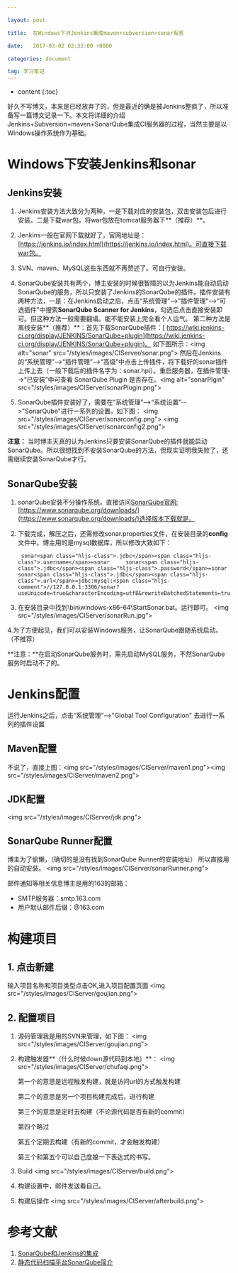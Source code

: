 ```yaml
---

layout: post

title:  在Windows下对Jenkins集成maven+subversion+sonar有感

date:   2017-03-02 02:32:00 +0800

categories: document

tag: 学习笔记
---
```


*   content
{:toc}

好久不写博文，本来是已经放弃了的，但是最近的确是被Jenkins整疯了，所以准备写一篇博文记录一下。本文将详细的介绍Jenkins+Subversion+maven+SonarQube集成CI服务器的过程，当然主要是以Windows操作系统作为基础。

# Windows下安装Jenkins和sonar

## Jenkins安装

1.  Jenkins安装方法大致分为两种，一是下载对应的安装包，双击安装包后进行安装。二是下载war包，将war包放在tomcat服务器下**（推荐）**。
2.  Jenkins一般在官网下载就好了，官网地址是：[https://jenkins.io/index.html](https://jenkins.io/index.html)。可直接下载war包。
3.  SVN、maven、MySQL这些东西就不再赘述了。可自行安装。
4.  SonarQube安装共有两个，博主安装的时候很智障的以为Jenkins能自动启动SonarQube的服务，所以只安装了Jenkins的SonarQube的插件。插件安装有两种方法，一是：在Jenkins启动之后，点击“系统管理”--&gt;"插件管理"--&gt;“可选插件”中搜索**SonarQube Scanner for Jenkins**，勾选后点击直接安装即可。但这种方法一般需要翻墙。能不能安装上完全看个人运气。
第二种方法是离线安装**（推荐）**：首先下载SonarQube插件：[ https://wiki.jenkins-ci.org/display/JENKINS/SonarQube+plugin](https://wiki.jenkins-ci.org/display/JENKINS/SonarQube+plugin)。
如下图所示：&lt;img alt="sonar" src="/styles/images/CIServer/sonar.png"&gt;
然后在Jenkins的“系统管理”--&gt;“插件管理”--&gt;“高级”中点击上传插件，将下载好的sonar插件上传上去（一般下载后的插件名字为：sonar.hpi）。重启服务器，在插件管理--&gt;“已安装”中可查看 SonarQube Plugin 是否存在。&lt;img alt="sonarPlgin" src="/styles/images/CIServer/sonarPlugin.png"&gt;

5.  SonarQube插件安装好了，需要在“系统管理”--&gt;“系统设置”--&gt;"SonarQube"进行一系列的设置。如下图：
&lt;img src="/styles/images/CIServer/sonarconfig.png"&gt;
&lt;img src="/styles/images/CIServer/sonarconfig2.png"&gt;

**注意：**
当时博主天真的认为Jenkins只要安装SonarQube的插件就能启动SonarQube。所以很想找到不安装SonarQube的方法，但现实证明我失败了，还需继续安装SonarQube才行。

## SonarQube安装

1.  sonarQube安装不分操作系统。直接访问[SonarQube官网:](https://www.sonarqube.org/downloads/)[https://www.sonarqube.org/downloads/](https://www.sonarqube.org/downloads/)选择版本下载就是。
2.  下载完成，解压之后，还需修改sonar.properties文件，在安装目录的**config**文件中。博主用的是mysql数据库，所以修改大致如下：

         sonar<span class="hljs-class">.jdbc</span><span class="hljs-class">.username</span>=sonar     sonar<span class="hljs-class">.jdbc</span><span class="hljs-class">.password</span>=sonar     sonar<span class="hljs-class">.jdbc</span><span class="hljs-class">.url</span>=jdbc:mysql:<span class="hljs-comment">//127.0.0.1:3306/sonar?useUnicode=true&characterEncoding=utf8&rewriteBatchedStatements=true&useConfigs=maxPerformance</span>

3.  在安装目录中找到\bin\windows-x86-64\StartSonar.bat。运行即可。
&lt;img src="/styles/images/CIServer/sonarRun.jpg"&gt;

4.为了方便起见，我们可以安装Windows服务，让SonarQube跟随系统启动。（不推荐）

**注意：**在启动SonarQube服务时，需先启动MySQL服务，不然SonarQube服务时启动不了的。

# Jenkins配置

运行Jenkins之后，点击“系统管理”--&gt;"Global Tool Configuration" 去进行一系列的插件设置

## Maven配置

不说了，直接上图：&lt;img src="/styles/images/CIServer/maven1.png"&gt;&lt;img src="/styles/images/CIServer/maven2.png"&gt;

## JDK配置

&lt;img src="/styles/images/CIServer/jdk.png"&gt;

## SonarQube Runner配置

博主为了偷懒，（确切的是没有找到SonarQube Runner的安装地址） 所以直接用的自动安装。
&lt;img src="/styles/images/CIServer/sonarRunner.png"&gt;

邮件通知等相关信息博主是用的163的邮箱：

*   SMTP服务器：smtp.163.com
*   用户默认邮件后缀：@163.com

# 构建项目

## 1. 点击新建

输入项目名称和项目类型点击OK,进入项目配置页面
&lt;img src="/styles/images/CIServer/goujian.png"&gt;

## 2. 配置项目

1.  源码管理我是用的SVN来管理，如下图：
&lt;img src="/styles/images/CIServer/goujian.png"&gt;

2.  构建触发器**（什么时候down源代码到本地）**：
&lt;img src="/styles/images/CIServer/chufaqi.png"&gt;

      第一个的意思是远程触发构建，就是访问url的方式触发构建

     第二个的意思是另一个项目构建完成后，进行构建

     第三个的意思是定时去构建（不论源代码是否有新的commit）

     第四个略过

     第五个定期去构建（有新的commit，才会触发构建）

     第三个和第五个可以自己度娘一下表达式的书写。

3.  Build
&lt;img src="/styles/images/CIServer/build.png"&gt;

4.  构建设置中，邮件发送看自己。

5.  构建后操作
&lt;img src="/styles/images/CIServer/afterbuild.png"&gt;

# 参考文献

1.  [SonarQube和Jenkins的集成](http://itindex.net/detail/55522-sonarqube-jenkins)
2.  [静态代码扫描平台SonarQube简介](http://blog.csdn.net/wuxuehong0306/article/details/50847893)